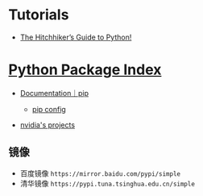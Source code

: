 # Tutorials

+ [The Hitchhiker’s Guide to Python!](https://docs.python-guide.org/)

# [Python Package Index](https://pypi.org/)

+ [Documentation｜pip](https://pip.pypa.io/en/stable/)
  + [pip config](https://pip.pypa.io/en/stable/cli/pip_config/)

+ [nvidia's projects](https://pypi.org/user/nvidia/)

## 镜像

+ 百度镜像 `https://mirror.baidu.com/pypi/simple`
+ 清华镜像 `https://pypi.tuna.tsinghua.edu.cn/simple`

